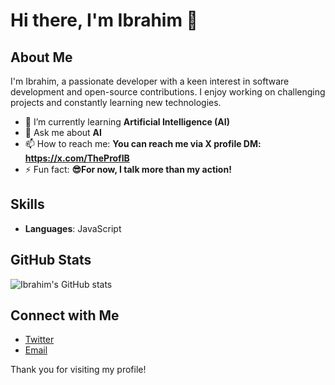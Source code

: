 # Hi there, I'm Ibrahim 👋

## About Me
I'm Ibrahim, a passionate developer with a keen interest in software development and open-source contributions. I enjoy working on challenging projects and constantly learning new technologies.

- 🌱 I’m currently learning **Artificial Intelligence (AI)**
- 💬 Ask me about **AI**
- 📫 How to reach me: **You can reach me via X profile DM: https://x.com/TheProfIB**
- ⚡ Fun fact: **😎For now, I talk more than my action!**

## Skills
- **Languages**: JavaScript

## GitHub Stats
![Ibrahim's GitHub stats](https://github-readme-stats.vercel.app/api?username=ibrahim4444-i&show_icons=true&theme=radical)

## Connect with Me
- [Twitter](https://x.com/TheProfIB)
- [Email](ibrahimmusai4444@gmail.com)

Thank you for visiting my profile!
